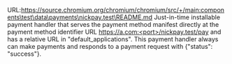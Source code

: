 URL:https://source.chromium.org/chromium/chromium/src/+/main:components\test\data\payments\nickpay.test\README.md
Just-in-time installable payment handler that serves the payment method manifest
directly at the payment method identifier URL
https://a.com:<port>/nickpay.test/pay and has a relative URL in
"default_applications". This payment handler always can make payments and
responds to a payment request with {"status": "success"}.
